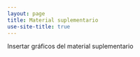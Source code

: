 ```yaml
---
layout: page
title: Material suplementario
use-site-title: true
---
```


Insertar gráficos del material suplementario
